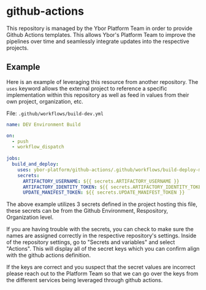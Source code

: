 # github-actions
This repository is managed by the Ybor Platform Team in order to provide Github Actions templates. This allows Ybor's Platform Team to improve the pipelines over time and seamlessly integrate updates into the respective projects.

## Example

Here is an example of leveraging this resource from another repository. The `uses` keyword allows the external project to reference a specific implementation within this repository as well as feed in values from their own project, organization, etc. 

File: `.github/workflows/build-dev.yml`
```yaml
name: DEV Environment Build

on:
  - push
  - workflow_dispatch
  
jobs:
  build_and_deploy:
    uses: ybor-platform/github-actions/.github/workflows/build-deploy-maven.yaml@main
    secrets:
      ARTIFACTORY_USERNAME: ${{ secrets.ARTIFACTORY_USERNAME }}
      ARTIFACTORY_IDENTITY_TOKEN: ${{ secrets.ARTIFACTORY_IDENTITY_TOKEN }}
      UPDATE_MANIFEST_TOKEN: ${{ secrets.UPDATE_MANIFEST_TOKEN }}
```

The above example utilizes 3 secrets defined in the project hosting this file, these secrets can be from the Github Environment, Respository, Organization level.

If you are having trouble with the secrets, you can check to make sure the names are assigned correctly in the respective repository's settings. Inside of the repository settings, go to "Secrets and variables" and select "Actions". This will display all of the secret keys which you can confirm align with the github actions definition. 

If the keys are correct and you suspect that the secret values are incorrect please reach out to the Platform Team so that we can go over the keys from the different  services being leveraged through github actions.
